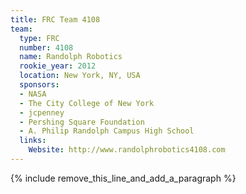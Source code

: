```yaml
---
title: FRC Team 4108
team:
  type: FRC
  number: 4108
  name: Randolph Robotics
  rookie_year: 2012
  location: New York, NY, USA
  sponsors:
  - NASA
  - The City College of New York
  - jcpenney
  - Pershing Square Foundation
  - A. Philip Randolph Campus High School
  links:
    Website: http://www.randolphrobotics4108.com
---
```


{% include remove_this_line_and_add_a_paragraph %}